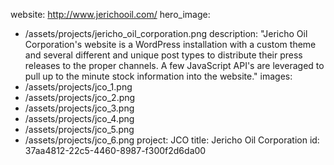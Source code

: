 website: http://www.jerichooil.com/
hero_image:
  - /assets/projects/jericho_oil_corporation.png
description: "Jericho Oil Corporation's website is a WordPress installation with a custom theme and several different and unique post types to distribute their press releases to the proper channels.  A few JavaScript API's are leveraged to pull up to the minute stock information into the website."
images:
  - /assets/projects/jco_1.png
  - /assets/projects/jco_2.png
  - /assets/projects/jco_3.png
  - /assets/projects/jco_4.png
  - /assets/projects/jco_5.png
  - /assets/projects/jco_6.png
project: JCO
title: Jericho Oil Corporation
id: 37aa4812-22c5-4460-8987-f300f2d6da00
